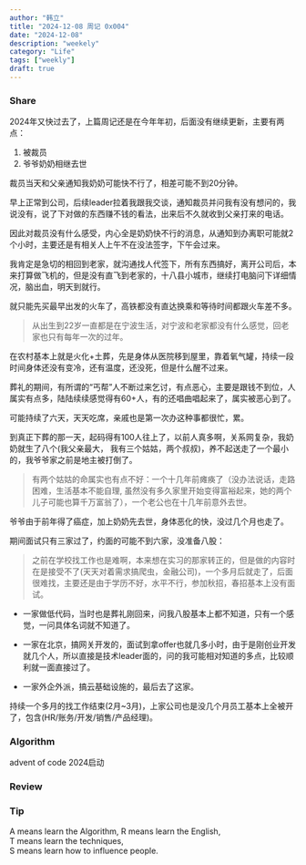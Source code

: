 ```yaml
---
author: "韩立"
title: "2024-12-08 周记 0x004"
date: "2024-12-08"
description: "weekely"
category: "Life"
tags: ["weekly"]
draft: true
---
```


### Share

2024年又快过去了，上篇周记还是在今年年初，后面没有继续更新，主要有两点：

1. 被裁员
2. 爷爷奶奶相继去世

裁员当天和父亲通知我奶奶可能快不行了，相差可能不到20分钟。

早上正常到公司，后续leader拉着我跟我交谈，通知裁员并问我有没有想问的，我说没有，说了下对做的东西赚不钱的看法，出来后不久就收到父亲打来的电话。

因此对裁员没有什么感受，内心全是奶奶快不行的消息，从通知到办离职可能就2个小时，主要还是有相关人上午不在没法签字，下午会过来。

我肯定是急切的相回到老家，就沟通找人代签下，所有东西搞好，离开公司后，本来打算做飞机的，但是没有直飞到老家的，十八县小城市，继续打电脑问下详细情况，脑出血，明天到就行。

就只能先买最早出发的火车了，高铁都没有直达换乘和等待时间都跟火车差不多。

> 从出生到22岁一直都是在宁波生活，对宁波和老家都没有什么感觉，回老家也只有每年一次的过年。

在农村基本上就是火化+土葬，先是身体从医院移到屋里，靠着氧气罐，持续一段时间身体还没有变冷，还有温度，还没死，但是什么醒不过来。

葬礼的期间，有所谓的“丐帮”人不断过来乞讨，有点恶心，主要是跟钱不到位，人属实有点多，陆陆续续感觉得有60+人，有的还唱曲唱起来了，属实被恶心到了。

可能持续了六天，天天吃席，亲戚也是第一次办这种事都很忙，累。

到真正下葬的那一天，起码得有100人往上了，以前人真多啊，关系网复杂，我奶奶就生了八个(我父亲最大， 我有三个姑姑，两个叔叔)，养不起送走了一个最小的，我爷爷家之前是地主被打倒了。

> 有两个姑姑的命属实也有点不好：一个十几年前瘫痪了（没办法说话，走路困难，生活基本不能自理, 虽然没有多久家里开始变得富裕起来，她的两个儿子可能也算千万富翁了），一个老公也在十几年前意外去世。

爷爷由于前年得了癌症，加上奶奶先去世，身体恶化的快，没过几个月也走了。

期间面试只有三家过了，约面的可能不到六家，没准备八股：

> 之前在学校找工作也是难啊，本来想在实习的那家转正的，但是做的内容时在是接受不了(天天对着需求搞爬虫，金融公司)，一个多月后就走了，后面很难找，主要还是由于学历不好，水平不行，参加秋招，春招基本上没有面试。

- 一家做低代码，当时也是葬礼刚回来，问我八股基本上都不知道，只有一个感觉，一问具体名词就不知道了。

- 一家在北京，搞网关开发的，面试到拿offer也就几多小时，由于是刚创业开发就几个人，所以直接是技术leader面的，问的我可能相对知道的多点，比较顺利就一面直接过了。

- 一家外企外派，搞云基础设施的，最后去了这家。

持续一个多月的找工作结束(2月~3月)，上家公司也是没几个月员工基本上全被开了，包含(HR/账务/开发/销售/产品经理)。


### Algorithm

advent of code 2024启动

### Review

### Tip

A means learn the Algorithm,
R means learn the English,  
T means learn the techniques,  
S means learn how to influence people. 

